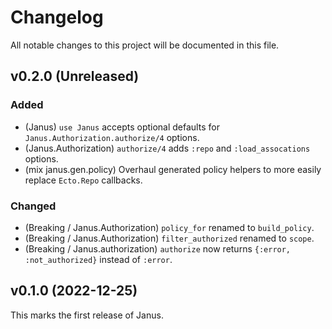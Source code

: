 # Changelog

All notable changes to this project will be documented in this file.

## v0.2.0 (Unreleased)

### Added

- (Janus) `use Janus` accepts optional defaults for `Janus.Authorization.authorize/4` options.
- (Janus.Authorization) `authorize/4` adds `:repo` and `:load_assocations` options.
- (mix janus.gen.policy) Overhaul generated policy helpers to more easily replace `Ecto.Repo` callbacks.

### Changed

- (Breaking / Janus.Authorization) `policy_for` renamed to `build_policy`.
- (Breaking / Janus.Authorization) `filter_authorized` renamed to `scope`.
- (Breaking / Janus.authorization) `authorize` now returns `{:error, :not_authorized}` instead of `:error`.

## v0.1.0 (2022-12-25)

This marks the first release of Janus.
